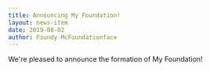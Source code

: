 ```yaml
---
title: Announcing My Foundation!
layout: news-item
date: 2019-08-02
author: Foundy McFoundationface
---
```


We're pleased to announce the formation of My Foundation!
